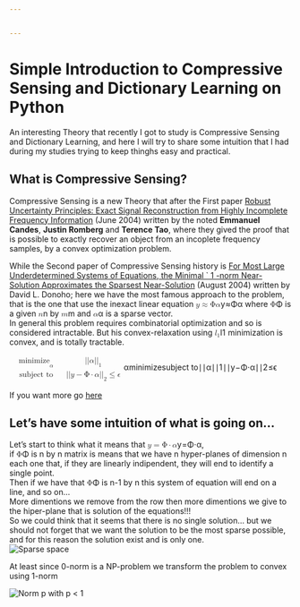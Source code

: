 ```yaml
---


---
```


<h1 id="simple-introduction-to-compressive-sensing-and-dictionary-learning-on-python">Simple Introduction to Compressive Sensing and Dictionary Learning on Python</h1>
<p>An interesting Theory that recently I got to study is Compressive Sensing and Dictionary Learning, and here I will try to share some intuition that I had during my studies trying to keep thinghs easy and practical.</p>
<h2 id="what-is-compressive-sensing">What is Compressive Sensing?</h2>
<p>Compressive Sensing is a new Theory that after the First paper  <a href="http://statweb.stanford.edu/~candes/papers/ExactRecovery.pdf">Robust Uncertainty Principles: Exact Signal Reconstruction from Highly Incomplete Frequency Information</a> (June 2004) written by the noted <strong>Emmanuel Candes</strong>, <strong>Justin Romberg</strong> and <strong>Terence Tao</strong>, where they gived the proof that is possible to exactly recover an object from an incoplete frequency samples, by a convex optimization problem.</p>
<p>While the Second paper of Compressive Sensing history is <a href="http://statweb.stanford.edu/~donoho/Reports/2004/l1l0approx.pdf">For Most Large Underdetermined Systems of Equations, the Minimal ` 1 -norm Near-Solution Approximates the Sparsest Near-Solution</a> (August 2004) written by David L. Donoho; here we have the most famous approach to the problem, that is the one that use the inexact linear equation <span class="katex--inline"><span class="katex"><span class="katex-mathml"><math><semantics><mrow><mi>y</mi><mo>≈</mo><mi mathvariant="normal">Φ</mi><mi>α</mi></mrow><annotation encoding="application/x-tex">y \approx\Phi\alpha</annotation></semantics></math></span><span class="katex-html" aria-hidden="true"><span class="strut" style="height: 0.68333em;"></span><span class="strut bottom" style="height: 0.87777em; vertical-align: -0.19444em;"></span><span class="base"><span class="mord mathit" style="margin-right: 0.03588em;">y</span><span class="mrel">≈</span><span class="mord mathrm">Φ</span><span class="mord mathit" style="margin-right: 0.0037em;">α</span></span></span></span></span> where <span class="katex--inline"><span class="katex"><span class="katex-mathml"><math><semantics><mrow><mi mathvariant="normal">Φ</mi></mrow><annotation encoding="application/x-tex">\Phi</annotation></semantics></math></span><span class="katex-html" aria-hidden="true"><span class="strut" style="height: 0.68333em;"></span><span class="strut bottom" style="height: 0.68333em; vertical-align: 0em;"></span><span class="base"><span class="mord mathrm">Φ</span></span></span></span></span> is a given <span class="katex--inline"><span class="katex"><span class="katex-mathml"><math><semantics><mrow><mi>n</mi></mrow><annotation encoding="application/x-tex">n</annotation></semantics></math></span><span class="katex-html" aria-hidden="true"><span class="strut" style="height: 0.43056em;"></span><span class="strut bottom" style="height: 0.43056em; vertical-align: 0em;"></span><span class="base"><span class="mord mathit">n</span></span></span></span></span> by <span class="katex--inline"><span class="katex"><span class="katex-mathml"><math><semantics><mrow><mi>m</mi></mrow><annotation encoding="application/x-tex">m</annotation></semantics></math></span><span class="katex-html" aria-hidden="true"><span class="strut" style="height: 0.43056em;"></span><span class="strut bottom" style="height: 0.43056em; vertical-align: 0em;"></span><span class="base"><span class="mord mathit">m</span></span></span></span></span>  and <span class="katex--inline"><span class="katex"><span class="katex-mathml"><math><semantics><mrow><mi>α</mi></mrow><annotation encoding="application/x-tex">\alpha</annotation></semantics></math></span><span class="katex-html" aria-hidden="true"><span class="strut" style="height: 0.43056em;"></span><span class="strut bottom" style="height: 0.43056em; vertical-align: 0em;"></span><span class="base"><span class="mord mathit" style="margin-right: 0.0037em;">α</span></span></span></span></span> is a sparse vector.<br>
In general this problem requires combinatorial optimization and so is considered intractable. But his convex-relaxation using <span class="katex--inline"><span class="katex"><span class="katex-mathml"><math><semantics><mrow><msub><mi>l</mi><mn>1</mn></msub></mrow><annotation encoding="application/x-tex">l_1</annotation></semantics></math></span><span class="katex-html" aria-hidden="true"><span class="strut" style="height: 0.69444em;"></span><span class="strut bottom" style="height: 0.84444em; vertical-align: -0.15em;"></span><span class="base"><span class="mord"><span class="mord mathit" style="margin-right: 0.01968em;">l</span><span class="msupsub"><span class="vlist-t vlist-t2"><span class="vlist-r"><span class="vlist" style="height: 0.301108em;"><span class="" style="top: -2.55em; margin-left: -0.01968em; margin-right: 0.05em;"><span class="pstrut" style="height: 2.7em;"></span><span class="sizing reset-size6 size3 mtight"><span class="mord mathrm mtight">1</span></span></span></span><span class="vlist-s">​</span></span><span class="vlist-r"><span class="vlist" style="height: 0.15em;"></span></span></span></span></span></span></span></span></span> minimization is convex, and is totally tractable.</p>
<p><span class="katex--display"><span class="katex-display"><span class="katex"><span class="katex-mathml"><math><semantics><mrow><mtable><mtr><mtd><mstyle scriptlevel="0" displaystyle="true"><mrow></mrow></mstyle></mtd><mtd><mstyle scriptlevel="0" displaystyle="true"><mrow><mrow></mrow><msub><mo><mtext>minimize</mtext></mo><mi>α</mi></msub></mrow></mstyle></mtd><mtd><mstyle scriptlevel="0" displaystyle="true"><mrow></mrow></mstyle></mtd><mtd><mstyle scriptlevel="0" displaystyle="true"><mrow><mrow></mrow><mi mathvariant="normal">∣</mi><mi mathvariant="normal">∣</mi><mi>α</mi><mi mathvariant="normal">∣</mi><msub><mi mathvariant="normal">∣</mi><mn>1</mn></msub></mrow></mstyle></mtd></mtr><mtr><mtd><mstyle scriptlevel="0" displaystyle="true"><mrow></mrow></mstyle></mtd><mtd><mstyle scriptlevel="0" displaystyle="true"><mrow><mrow></mrow><mtext>subject&nbsp;to</mtext></mrow></mstyle></mtd><mtd><mstyle scriptlevel="0" displaystyle="true"><mrow></mrow></mstyle></mtd><mtd><mstyle scriptlevel="0" displaystyle="true"><mrow><mrow></mrow><mi mathvariant="normal">∣</mi><mi mathvariant="normal">∣</mi><mi>y</mi><mo>−</mo><mi mathvariant="normal">Φ</mi><mo>⋅</mo><mi>α</mi><mi mathvariant="normal">∣</mi><msub><mi mathvariant="normal">∣</mi><mn>2</mn></msub><mo>≤</mo><mi>ϵ</mi></mrow></mstyle></mtd></mtr></mtable></mrow><annotation encoding="application/x-tex">\begin{aligned}
&amp; \underset{\alpha}{\text{minimize}}
&amp; &amp; ||\alpha||_1 \\
&amp; \text{subject to}
&amp; &amp; ||y - \Phi \cdot \alpha||_2 \leq \epsilon
\end{aligned}</annotation></semantics></math></span><span class="katex-html" aria-hidden="true"><span class="strut" style="height: 1.92em;"></span><span class="strut bottom" style="height: 3.34em; vertical-align: -1.42em;"></span><span class="base"><span class="mord"><span class="mtable"><span class="col-align-r"><span class="vlist-t vlist-t2"><span class="vlist-r"><span class="vlist" style="height: 1.92em;"><span class="" style="top: -3.92em;"><span class="pstrut" style="height: 2.84em;"></span><span class="mord"></span></span><span class="" style="top: -2.08em;"><span class="pstrut" style="height: 2.84em;"></span><span class="mord"></span></span></span><span class="vlist-s">​</span></span><span class="vlist-r"><span class="vlist" style="height: 1.42em;"></span></span></span></span><span class="col-align-l"><span class="vlist-t vlist-t2"><span class="vlist-r"><span class="vlist" style="height: 1.92em;"><span class="" style="top: -4.08em;"><span class="pstrut" style="height: 3em;"></span><span class="mord"><span class="mord"></span><span class="mop op-limits"><span class="vlist-t vlist-t2"><span class="vlist-r"><span class="vlist" style="height: 0.66786em;"><span class="" style="top: -2.4em; margin-left: 0em;"><span class="pstrut" style="height: 3em;"></span><span class="sizing reset-size6 size3 mtight"><span class="mord mtight"><span class="mord mathit mtight" style="margin-right: 0.0037em;">α</span></span></span></span><span class="" style="top: -3em;"><span class="pstrut" style="height: 3em;"></span><span class=""><span class="mop"><span class="mord text"><span class="mord mathrm">minimize</span></span></span></span></span></span><span class="vlist-s">​</span></span><span class="vlist-r"><span class="vlist" style="height: 0.7em;"></span></span></span></span></span></span><span class="" style="top: -2.24em;"><span class="pstrut" style="height: 3em;"></span><span class="mord"><span class="mord"></span><span class="mord text"><span class="mord mathrm">subject&nbsp;to</span></span></span></span></span><span class="vlist-s">​</span></span><span class="vlist-r"><span class="vlist" style="height: 1.42em;"></span></span></span></span><span class="arraycolsep" style="width: 1em;"></span><span class="col-align-r"><span class="vlist-t vlist-t2"><span class="vlist-r"><span class="vlist" style="height: 1.92em;"><span class="" style="top: -3.92em;"><span class="pstrut" style="height: 2.84em;"></span><span class="mord"></span></span><span class="" style="top: -2.08em;"><span class="pstrut" style="height: 2.84em;"></span><span class="mord"></span></span></span><span class="vlist-s">​</span></span><span class="vlist-r"><span class="vlist" style="height: 1.42em;"></span></span></span></span><span class="col-align-l"><span class="vlist-t vlist-t2"><span class="vlist-r"><span class="vlist" style="height: 1.92em;"><span class="" style="top: -4.08em;"><span class="pstrut" style="height: 3em;"></span><span class="mord"><span class="mord"></span><span class="mord mathrm">∣</span><span class="mord mathrm">∣</span><span class="mord mathit" style="margin-right: 0.0037em;">α</span><span class="mord mathrm">∣</span><span class="mord"><span class="mord mathrm">∣</span><span class="msupsub"><span class="vlist-t vlist-t2"><span class="vlist-r"><span class="vlist" style="height: 0.301108em;"><span class="" style="top: -2.55em; margin-left: 0em; margin-right: 0.05em;"><span class="pstrut" style="height: 2.7em;"></span><span class="sizing reset-size6 size3 mtight"><span class="mord mathrm mtight">1</span></span></span></span><span class="vlist-s">​</span></span><span class="vlist-r"><span class="vlist" style="height: 0.15em;"></span></span></span></span></span></span></span><span class="" style="top: -2.24em;"><span class="pstrut" style="height: 3em;"></span><span class="mord"><span class="mord"></span><span class="mord mathrm">∣</span><span class="mord mathrm">∣</span><span class="mord mathit" style="margin-right: 0.03588em;">y</span><span class="mbin">−</span><span class="mord mathrm">Φ</span><span class="mbin">⋅</span><span class="mord mathit" style="margin-right: 0.0037em;">α</span><span class="mord mathrm">∣</span><span class="mord"><span class="mord mathrm">∣</span><span class="msupsub"><span class="vlist-t vlist-t2"><span class="vlist-r"><span class="vlist" style="height: 0.301108em;"><span class="" style="top: -2.55em; margin-left: 0em; margin-right: 0.05em;"><span class="pstrut" style="height: 2.7em;"></span><span class="sizing reset-size6 size3 mtight"><span class="mord mathrm mtight">2</span></span></span></span><span class="vlist-s">​</span></span><span class="vlist-r"><span class="vlist" style="height: 0.15em;"></span></span></span></span></span><span class="mrel">≤</span><span class="mord mathit">ϵ</span></span></span></span><span class="vlist-s">​</span></span><span class="vlist-r"><span class="vlist" style="height: 1.42em;"></span></span></span></span></span></span></span></span></span></span></span></p>
<p>If you want more go <a href="https://www.quora.com/What-are-the-seminal-papers-on-compressed-sensing">here </a></p>
<h2 id="lets-have-some-intuition-of-what-is-going-on....">Let’s have some intuition of what is going on…</h2>
<p>Let’s start to think what it means that <span class="katex--inline"><span class="katex"><span class="katex-mathml"><math><semantics><mrow><mi>y</mi><mo>=</mo><mi mathvariant="normal">Φ</mi><mo>⋅</mo><mi>α</mi></mrow><annotation encoding="application/x-tex">y = \Phi \cdot \alpha</annotation></semantics></math></span><span class="katex-html" aria-hidden="true"><span class="strut" style="height: 0.68333em;"></span><span class="strut bottom" style="height: 0.87777em; vertical-align: -0.19444em;"></span><span class="base"><span class="mord mathit" style="margin-right: 0.03588em;">y</span><span class="mrel">=</span><span class="mord mathrm">Φ</span><span class="mbin">⋅</span><span class="mord mathit" style="margin-right: 0.0037em;">α</span></span></span></span></span>,<br>
if <span class="katex--inline"><span class="katex"><span class="katex-mathml"><math><semantics><mrow><mi mathvariant="normal">Φ</mi></mrow><annotation encoding="application/x-tex">\Phi</annotation></semantics></math></span><span class="katex-html" aria-hidden="true"><span class="strut" style="height: 0.68333em;"></span><span class="strut bottom" style="height: 0.68333em; vertical-align: 0em;"></span><span class="base"><span class="mord mathrm">Φ</span></span></span></span></span> is n by n matrix is means that we have n hyper-planes of dimension n each one that, if they are linearly indipendent, they will end to identify a single point.<br>
Then if we have that <span class="katex--inline"><span class="katex"><span class="katex-mathml"><math><semantics><mrow><mi mathvariant="normal">Φ</mi></mrow><annotation encoding="application/x-tex">\Phi</annotation></semantics></math></span><span class="katex-html" aria-hidden="true"><span class="strut" style="height: 0.68333em;"></span><span class="strut bottom" style="height: 0.68333em; vertical-align: 0em;"></span><span class="base"><span class="mord mathrm">Φ</span></span></span></span></span> is n-1 by n this system of equation will end on a line, and so on…<br>
More dimentions we remove from the row then more dimentions we give to the hiper-plane that is solution of the equations!!!<br>
So we could think that it seems that there is no single solution… but we should not forget that we want the solution to be the most sparse possible, and for this reason the solution exist and is only one.<br>
<img src="https://drive.google.com/drive/folders/1eahVHyBgEJz8R5r01k_bePZlqPL8pZiP" alt="Sparse space"></p>
<p>At least since 0-norm is a NP-problem we transform the problem to convex using 1-norm</p>
<p><img src="https://drive.google.com/drive/folders/1eahVHyBgEJz8R5r01k_bePZlqPL8pZiP" alt="Norm p with p < 1"></p>

